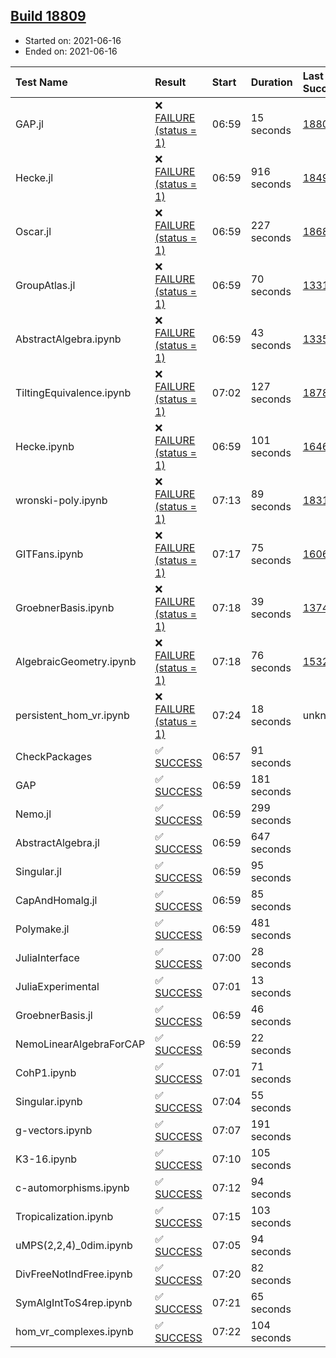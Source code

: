 ## [Build 18809](https://oscarci.mathematik.uni-kl.de/job/oscar/18809/)

* Started on: 2021-06-16
* Ended on: 2021-06-16

| Test Name    | Result | Start | Duration | Last Success | First Failure |
|:-------------|:-------|:------|:---------|:-------------|:--------------|
| GAP.jl | ❌ [FAILURE (status = 1)](https://oscarci.mathematik.uni-kl.de/job/oscar/18809/artifact/logs/build-18809/GAP.jl.log) | 06:59 | 15 seconds | [18808](https://oscarci.mathematik.uni-kl.de/job/oscar/18808/) | [18809](https://oscarci.mathematik.uni-kl.de/job/oscar/18809/) |
| Hecke.jl | ❌ [FAILURE (status = 1)](https://oscarci.mathematik.uni-kl.de/job/oscar/18809/artifact/logs/build-18809/Hecke.jl.log) | 06:59 | 916 seconds | [18490](https://oscarci.mathematik.uni-kl.de/job/oscar/18490/) | [18491](https://oscarci.mathematik.uni-kl.de/job/oscar/18491/) |
| Oscar.jl | ❌ [FAILURE (status = 1)](https://oscarci.mathematik.uni-kl.de/job/oscar/18809/artifact/logs/build-18809/Oscar.jl.log) | 06:59 | 227 seconds | [18684](https://oscarci.mathematik.uni-kl.de/job/oscar/18684/) | [18685](https://oscarci.mathematik.uni-kl.de/job/oscar/18685/) |
| GroupAtlas.jl | ❌ [FAILURE (status = 1)](https://oscarci.mathematik.uni-kl.de/job/oscar/18809/artifact/logs/build-18809/GroupAtlas.jl.log) | 06:59 | 70 seconds | [13311](https://oscarci.mathematik.uni-kl.de/job/oscar/13311/) | [13312](https://oscarci.mathematik.uni-kl.de/job/oscar/13312/) |
| AbstractAlgebra.ipynb | ❌ [FAILURE (status = 1)](https://oscarci.mathematik.uni-kl.de/job/oscar/18809/artifact/logs/build-18809/AbstractAlgebra.ipynb.log) | 06:59 | 43 seconds | [13355](https://oscarci.mathematik.uni-kl.de/job/oscar/13355/) | [13356](https://oscarci.mathematik.uni-kl.de/job/oscar/13356/) |
| TiltingEquivalence.ipynb | ❌ [FAILURE (status = 1)](https://oscarci.mathematik.uni-kl.de/job/oscar/18809/artifact/logs/build-18809/TiltingEquivalence.ipynb.log) | 07:02 | 127 seconds | [18789](https://oscarci.mathematik.uni-kl.de/job/oscar/18789/) | [18790](https://oscarci.mathematik.uni-kl.de/job/oscar/18790/) |
| Hecke.ipynb | ❌ [FAILURE (status = 1)](https://oscarci.mathematik.uni-kl.de/job/oscar/18809/artifact/logs/build-18809/Hecke.ipynb.log) | 06:59 | 101 seconds | [16463](https://oscarci.mathematik.uni-kl.de/job/oscar/16463/) | [16464](https://oscarci.mathematik.uni-kl.de/job/oscar/16464/) |
| wronski-poly.ipynb | ❌ [FAILURE (status = 1)](https://oscarci.mathematik.uni-kl.de/job/oscar/18809/artifact/logs/build-18809/wronski-poly.ipynb.log) | 07:13 | 89 seconds | [18314](https://oscarci.mathematik.uni-kl.de/job/oscar/18314/) | [18315](https://oscarci.mathematik.uni-kl.de/job/oscar/18315/) |
| GITFans.ipynb | ❌ [FAILURE (status = 1)](https://oscarci.mathematik.uni-kl.de/job/oscar/18809/artifact/logs/build-18809/GITFans.ipynb.log) | 07:17 | 75 seconds | [16068](https://oscarci.mathematik.uni-kl.de/job/oscar/16068/) | [16069](https://oscarci.mathematik.uni-kl.de/job/oscar/16069/) |
| GroebnerBasis.ipynb | ❌ [FAILURE (status = 1)](https://oscarci.mathematik.uni-kl.de/job/oscar/18809/artifact/logs/build-18809/GroebnerBasis.ipynb.log) | 07:18 | 39 seconds | [13748](https://oscarci.mathematik.uni-kl.de/job/oscar/13748/) | [13749](https://oscarci.mathematik.uni-kl.de/job/oscar/13749/) |
| AlgebraicGeometry.ipynb | ❌ [FAILURE (status = 1)](https://oscarci.mathematik.uni-kl.de/job/oscar/18809/artifact/logs/build-18809/AlgebraicGeometry.ipynb.log) | 07:18 | 76 seconds | [15322](https://oscarci.mathematik.uni-kl.de/job/oscar/15322/) | [15323](https://oscarci.mathematik.uni-kl.de/job/oscar/15323/) |
| persistent_hom_vr.ipynb | ❌ [FAILURE (status = 1)](https://oscarci.mathematik.uni-kl.de/job/oscar/18809/artifact/logs/build-18809/persistent_hom_vr.ipynb.log) | 07:24 | 18 seconds | unknown | unknown |
| CheckPackages | ✅ [SUCCESS](https://oscarci.mathematik.uni-kl.de/job/oscar/18809/artifact/logs/build-18809/CheckPackages.log) | 06:57 | 91 seconds |  |  |
| GAP | ✅ [SUCCESS](https://oscarci.mathematik.uni-kl.de/job/oscar/18809/artifact/logs/build-18809/GAP.log) | 06:59 | 181 seconds |  |  |
| Nemo.jl | ✅ [SUCCESS](https://oscarci.mathematik.uni-kl.de/job/oscar/18809/artifact/logs/build-18809/Nemo.jl.log) | 06:59 | 299 seconds |  |  |
| AbstractAlgebra.jl | ✅ [SUCCESS](https://oscarci.mathematik.uni-kl.de/job/oscar/18809/artifact/logs/build-18809/AbstractAlgebra.jl.log) | 06:59 | 647 seconds |  |  |
| Singular.jl | ✅ [SUCCESS](https://oscarci.mathematik.uni-kl.de/job/oscar/18809/artifact/logs/build-18809/Singular.jl.log) | 06:59 | 95 seconds |  |  |
| CapAndHomalg.jl | ✅ [SUCCESS](https://oscarci.mathematik.uni-kl.de/job/oscar/18809/artifact/logs/build-18809/CapAndHomalg.jl.log) | 06:59 | 85 seconds |  |  |
| Polymake.jl | ✅ [SUCCESS](https://oscarci.mathematik.uni-kl.de/job/oscar/18809/artifact/logs/build-18809/Polymake.jl.log) | 06:59 | 481 seconds |  |  |
| JuliaInterface | ✅ [SUCCESS](https://oscarci.mathematik.uni-kl.de/job/oscar/18809/artifact/logs/build-18809/JuliaInterface.log) | 07:00 | 28 seconds |  |  |
| JuliaExperimental | ✅ [SUCCESS](https://oscarci.mathematik.uni-kl.de/job/oscar/18809/artifact/logs/build-18809/JuliaExperimental.log) | 07:01 | 13 seconds |  |  |
| GroebnerBasis.jl | ✅ [SUCCESS](https://oscarci.mathematik.uni-kl.de/job/oscar/18809/artifact/logs/build-18809/GroebnerBasis.jl.log) | 06:59 | 46 seconds |  |  |
| NemoLinearAlgebraForCAP | ✅ [SUCCESS](https://oscarci.mathematik.uni-kl.de/job/oscar/18809/artifact/logs/build-18809/NemoLinearAlgebraForCAP.log) | 06:59 | 22 seconds |  |  |
| CohP1.ipynb | ✅ [SUCCESS](https://oscarci.mathematik.uni-kl.de/job/oscar/18809/artifact/logs/build-18809/CohP1.ipynb.log) | 07:01 | 71 seconds |  |  |
| Singular.ipynb | ✅ [SUCCESS](https://oscarci.mathematik.uni-kl.de/job/oscar/18809/artifact/logs/build-18809/Singular.ipynb.log) | 07:04 | 55 seconds |  |  |
| g-vectors.ipynb | ✅ [SUCCESS](https://oscarci.mathematik.uni-kl.de/job/oscar/18809/artifact/logs/build-18809/g-vectors.ipynb.log) | 07:07 | 191 seconds |  |  |
| K3-16.ipynb | ✅ [SUCCESS](https://oscarci.mathematik.uni-kl.de/job/oscar/18809/artifact/logs/build-18809/K3-16.ipynb.log) | 07:10 | 105 seconds |  |  |
| c-automorphisms.ipynb | ✅ [SUCCESS](https://oscarci.mathematik.uni-kl.de/job/oscar/18809/artifact/logs/build-18809/c-automorphisms.ipynb.log) | 07:12 | 94 seconds |  |  |
| Tropicalization.ipynb | ✅ [SUCCESS](https://oscarci.mathematik.uni-kl.de/job/oscar/18809/artifact/logs/build-18809/Tropicalization.ipynb.log) | 07:15 | 103 seconds |  |  |
| uMPS(2,2,4)_0dim.ipynb | ✅ [SUCCESS](https://oscarci.mathematik.uni-kl.de/job/oscar/18809/artifact/logs/build-18809/uMPS-2-2-4-_0dim.ipynb.log) | 07:05 | 94 seconds |  |  |
| DivFreeNotIndFree.ipynb | ✅ [SUCCESS](https://oscarci.mathematik.uni-kl.de/job/oscar/18809/artifact/logs/build-18809/DivFreeNotIndFree.ipynb.log) | 07:20 | 82 seconds |  |  |
| SymAlgIntToS4rep.ipynb | ✅ [SUCCESS](https://oscarci.mathematik.uni-kl.de/job/oscar/18809/artifact/logs/build-18809/SymAlgIntToS4rep.ipynb.log) | 07:21 | 65 seconds |  |  |
| hom_vr_complexes.ipynb | ✅ [SUCCESS](https://oscarci.mathematik.uni-kl.de/job/oscar/18809/artifact/logs/build-18809/hom_vr_complexes.ipynb.log) | 07:22 | 104 seconds |  |  |
